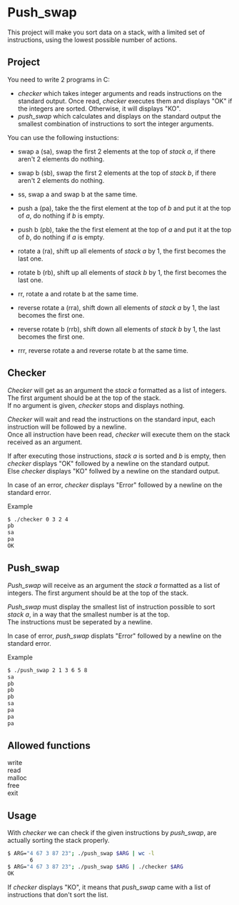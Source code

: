 # Push_swap

This project will make you sort data on a stack, with a limited set of instructions, using the lowest possible number of actions.

## Project

You need to write 2 programs in C:
- <em>checker</em> which takes integer arguments and reads instructions on the standard output. Once read, <em>checker</em> executes them and displays "OK" if the integers are sorted. Otherwise, it will displays "KO".
- <em>push_swap</em> which calculates and displays on the standard output the smallest combination of instructions to sort the integer arguments.

You can use the following instuctions:
- swap a (sa), swap the first 2 elements at the top of <em>stack a</em>, if there aren't 2 elements do nothing.
- swap b (sb), swap the first 2 elements at the top of <em>stack b</em>, if there aren't 2 elements do nothing.
- ss, swap a and swap b at the same time.

- push a (pa), take the the first element at the top of <em>b</em> and put it at the top of <em>a</em>, do nothing if <em>b</em> is empty.
- push b (pb), take the the first element at the top of <em>a</em> and put it at the top of <em>b</em>, do nothing if <em>a</em> is empty.

- rotate a (ra), shift up all elements of <em>stack a</em> by 1, the first becomes the last one.
- rotate b (rb), shift up all elements of <em>stack b</em> by 1, the first becomes the last one.
- rr, rotate a and rotate b at the same time.

- reverse rotate a (rra), shift down all elements of <em>stack a</em> by 1, the last becomes the first one.
- reverse rotate b (rrb), shift down all elements of <em>stack b</em> by 1, the last becomes the first one.
- rrr, reverse rotate a and reverse rotate b at the same time.

## Checker

<em>Checker</em> will get as an argument the <em>stack a</em> formatted as a list of integers. The first argument should be at the top of the stack.
<br/>If no argument is given, <em>checker</em> stops and displays nothing.

<em>Checker</em> will wait and read the instructions on the standard input, each instruction will be followed by a newline.
<br/>Once all instruction have been read, <em>checker</em> will execute them on the stack received as an argument.

If after executing those instructions, <em>stack a</em> is sorted and <em>b</em> is empty, then <em>checker</em> displays "OK" followed by a newline on the standard output.
<br/>Else <em>checker</em> displays "KO" follwed by a newline on the standard output.

In case of an error, <em>checker</em> displays "Error" followed by a newline on the standard error.

Example
```bash
$ ./checker 0 3 2 4
pb
sa
pa
OK
```

## Push_swap

<em>Push_swap</em> will receive as an argument the <em>stack a</em> formatted as a list of integers. The first argument should be at the top of the stack.

<em>Push_swap</em> must display the smallest list of instruction possible to sort <em>stack a</em>, in a way that the smallest number is at the top.
<br/>The instructions must be seperated by a newline.

In case of error, <em>push_swap</em> displats "Error" followed by a newline on the standard error.

Example
```bash
$ ./push_swap 2 1 3 6 5 8
sa
pb
pb
pb
sa
pa
pa
pa
```

## Allowed functions

write
<br/>read
<br/>malloc
<br/>free
<br/>exit

## Usage

With <em>checker</em> we can check if the given instructions by <em>push_swap</em>, are actually sorting the stack properly.
```bash
$ ARG="4 67 3 87 23"; ./push_swap $ARG | wc -l
       6
$ ARG="4 67 3 87 23"; ./push_swap $ARG | ./checker $ARG
OK
```

If <em>checker</em> displays "KO", it means that <em>push_swap</em> came with a list of instructions that don't sort the list.
